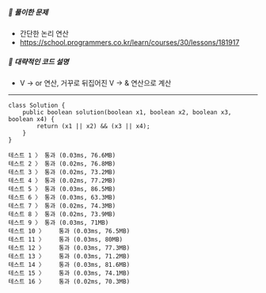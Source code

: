 ##### **📘 풀이한 문제**

- 간단한 논리 연산
- https://school.programmers.co.kr/learn/courses/30/lessons/181917

##### **📜 대략적인 코드 설명**

* V -> or 연산, 거꾸로 뒤집어진 V -> & 연산으로 계산
------
```
class Solution {
    public boolean solution(boolean x1, boolean x2, boolean x3, boolean x4) {
        return (x1 || x2) && (x3 || x4);
    }
}

테스트 1 〉	통과 (0.03ms, 76.6MB)
테스트 2 〉	통과 (0.02ms, 76.8MB)
테스트 3 〉	통과 (0.02ms, 73.2MB)
테스트 4 〉	통과 (0.02ms, 77.2MB)
테스트 5 〉	통과 (0.03ms, 86.5MB)
테스트 6 〉	통과 (0.03ms, 63.3MB)
테스트 7 〉	통과 (0.02ms, 74.3MB)
테스트 8 〉	통과 (0.02ms, 73.9MB)
테스트 9 〉	통과 (0.03ms, 71MB)
테스트 10 〉	통과 (0.03ms, 76.5MB)
테스트 11 〉	통과 (0.03ms, 80MB)
테스트 12 〉	통과 (0.03ms, 77.3MB)
테스트 13 〉	통과 (0.03ms, 71.2MB)
테스트 14 〉	통과 (0.03ms, 81.6MB)
테스트 15 〉	통과 (0.03ms, 74.1MB)
테스트 16 〉	통과 (0.02ms, 70.3MB)
```

